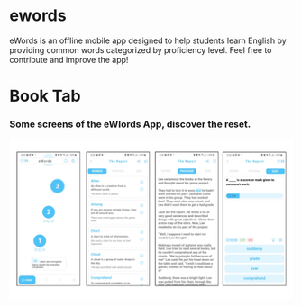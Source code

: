 # ewords
eWords is an offline mobile app designed to help students learn English by providing common words categorized by proficiency level. Feel free to contribute and improve the app!

# Book Tab
### Some screens of the eWlords App, discover the reset.
![Alt text](assets/screenshots/app_screens.jpg)  
